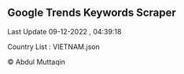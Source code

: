

## Google Trends Keywords Scraper 
 
Last Update 09-12-2022 , 04:39:18

Country List :
VIETNAM.json



© Abdul Muttaqin 
